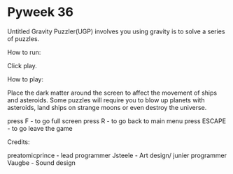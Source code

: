 # Pyweek 36
Untitled Gravity Puzzler(UGP) involves you using gravity is to solve a series of puzzles.
 
How to run:

Click play.

How to play:

Place the dark matter around the screen to affect the movement of ships and asteroids.
Some puzzles will require you to blow up planets with asteroids, land ships on strange moons or
even destroy the universe.

press F - to go full screen
press R - to go back to main menu
press ESCAPE - to go leave the game

Credits:

preatomicprince - lead programmer 
Jsteele - Art design/ junier programmer
Vaugbe - Sound design
